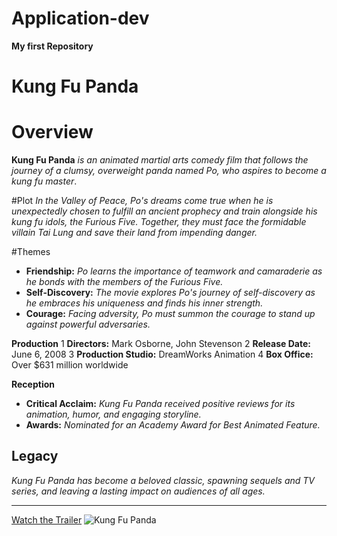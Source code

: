 # Application-dev
**My first Repository**
# Kung Fu Panda

# Overview
**Kung Fu Panda** *is an animated martial arts comedy film that follows the journey of a clumsy, overweight panda named Po,
who aspires to become a kung fu master*.

#Plot
*In the Valley of Peace, Po's dreams come true when he is unexpectedly chosen to fulfill an ancient prophecy and train alongside 
his kung fu idols, the Furious Five. Together, they must face the formidable villain Tai Lung and save their land from impending danger.*

#Themes
- **Friendship:** *Po learns the importance of teamwork and camaraderie as he bonds with the members of the Furious Five.*
- **Self-Discovery:** *The movie explores Po's journey of self-discovery as he embraces his uniqueness and finds his inner strength.*
- **Courage:** *Facing adversity, Po must summon the courage to stand up against powerful adversaries.*

**Production**
1 **Directors:** Mark Osborne, John Stevenson
2 **Release Date:** June 6, 2008
3 **Production Studio:** DreamWorks Animation
4 **Box Office:** Over $631 million worldwide

**Reception**
- **Critical Acclaim:** *Kung Fu Panda received positive reviews for its animation, humor, and engaging storyline.*
- **Awards:** *Nominated for an Academy Award for Best Animated Feature.*

## Legacy
*Kung Fu Panda has become a beloved classic, spawning sequels and TV series, and leaving a lasting impact on audiences of all ages.*

---
[Watch the Trailer](https://www.example.com)
![Kung Fu Panda](kungfupanda.png)
